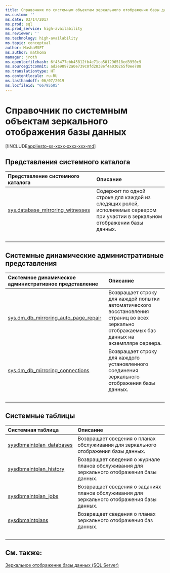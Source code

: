 ```yaml
---
title: Справочник по системным объектам зеркального отображения базы данных | Документация Майкрософт
ms.custom: ''
ms.date: 03/14/2017
ms.prod: sql
ms.prod_service: high-availability
ms.reviewer: ''
ms.technology: high-availability
ms.topic: conceptual
author: MashaMSFT
ms.author: mathoma
manager: jroth
ms.openlocfilehash: 6f43477ebb45812fb4e71ca501296518ed3950c9
ms.sourcegitcommit: ad2e98972a0e739c0fd2038ef4a030265f0ee788
ms.translationtype: HT
ms.contentlocale: ru-RU
ms.lasthandoff: 06/07/2019
ms.locfileid: "66795505"
---
```

# <a name="database-mirroring-system-object-reference"></a>Справочник по системным объектам зеркального отображения базы данных
[!INCLUDE[appliesto-ss-xxxx-xxxx-xxx-md](../../includes/appliesto-ss-xxxx-xxxx-xxx-md.md)]
  
## <a name="system-catalog-views"></a>Представления системного каталога

| Представление системного каталога | Описание|
| :------ | :----------------------------- |
| [sys.database_mirroring_witnesses](../../relational-databases/system-catalog-views/database-mirroring-witness-catalog-views-sys-database-mirroring-witnesses.md)   | Содержит по одной строке для каждой из следящих ролей, исполняемых сервером при участии в зеркальном отображении базы данных. |
| &nbsp; | &nbsp; |

## <a name="system-dynamic-management-views"></a>Системные динамические административные представления

| Системное динамическое административное представление | Описание|
| :------ | :----------------------------- |
| [sys.dm_db_mirroring_auto_page_repair](../../relational-databases/system-dynamic-management-views/database-mirroring-sys-dm-db-mirroring-auto-page-repair.md)   | Возвращает строку для каждой попытки автоматического восстановления страниц во всех зеркально отображаемых баз данных на экземпляре сервера.  |
| [sys.dm_db_mirroring_connections](../../relational-databases/system-dynamic-management-views/database-mirroring-sys-dm-db-mirroring-connections.md)    | Возвращает строку для каждого установленного соединения зеркального отображения базы данных. |
| &nbsp; | &nbsp; |

## <a name="system-tables"></a>Системные таблицы

| Системная таблица | Описание|
| :------ | :----------------------------- |
| [sysdbmaintplan_databases](../../relational-databases/system-tables/sysdbmaintplan-databases-transact-sql.md)   | Возвращает сведения о планах обслуживания для зеркального отображения базы данных. |
| [sysdbmaintplan_history](../../relational-databases/system-tables/sysdbmaintplan-history-transact-sql.md)    | Возвращает сведения о журнале планов обслуживания для зеркального отображения базы данных. |
| [sysdbmaintplan_jobs](../../relational-databases/system-tables/sysdbmaintplan-jobs-transact-sql.md)    |Возвращает сведения о заданиях планов обслуживания для зеркального отображения базы данных.  |
| [sysdbmaintplans](../../relational-databases/system-tables/sysdbmaintplans-transact-sql.md)    | Возвращает сведения о планах зеркального отображения баз данных.  |
| &nbsp; | &nbsp; |


## <a name="see-also"></a>См. также:  
 [Зеркальное отображение базы данных (SQL Server)](../../database-engine/database-mirroring/database-mirroring-sql-server.md)   

  
  
